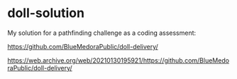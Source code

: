 # doll-solution
My solution for a pathfinding challenge as a coding assessment:

https://github.com/BlueMedoraPublic/doll-delivery/

https://web.archive.org/web/20210130195921/https://github.com/BlueMedoraPublic/doll-delivery/
